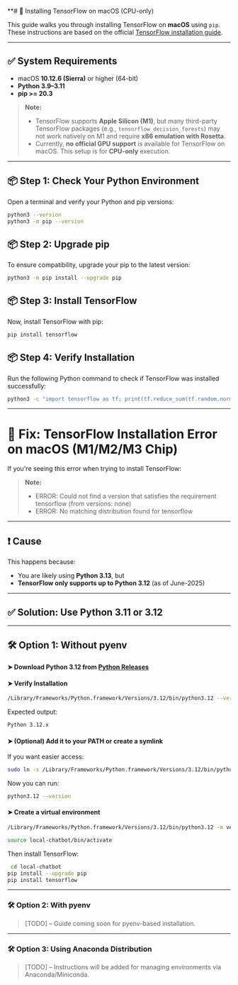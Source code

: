 
**# 🧠 Installing TensorFlow on macOS (CPU-only)

This guide walks you through installing TensorFlow on **macOS** using `pip`. These instructions are based on the official [TensorFlow installation guide](https://www.tensorflow.org/install/pip#step-by-step_instructions).

---

## ✅ System Requirements

- macOS **10.12.6 (Sierra)** or higher (64-bit)
- **Python 3.9–3.11**
- **pip >= 20.3**

> **Note:**  
> - TensorFlow supports **Apple Silicon (M1)**, but many third-party TensorFlow packages (e.g., `tensorflow_decision_forests`) may not work natively on M1 and require **x86 emulation with Rosetta**.  
> - Currently, **no official GPU support** is available for TensorFlow on macOS. This setup is for **CPU-only** execution.

---

## 📦 Step 1: Check Your Python Environment

Open a terminal and verify your Python and pip versions:

```bash
python3 --version
python3 -m pip --version
```

## 📦 Step 2: Upgrade pip
To ensure compatibility, upgrade your pip to the latest version:

```bash
python3 -m pip install --upgrade pip
```

## 📦 Step 3:  Install TensorFlow
Now, install TensorFlow with pip:

```bash
pip install tensorflow
```

## 📦 Step 4: Verify Installation
Run the following Python command to check if TensorFlow was installed successfully:

```bash
python3 -c "import tensorflow as tf; print(tf.reduce_sum(tf.random.normal([1000, 1000])))"
```

---
# 🧠 Fix: TensorFlow Installation Error on macOS (M1/M2/M3 Chip)

If you're seeing this error when trying to install TensorFlow:

> **Note:**  
> - ERROR: Could not find a version that satisfies the requirement tensorflow (from versions: none)
> - ERROR: No matching distribution found for tensorflow

---

## ❗ Cause

This happens because:
- You are likely using **Python 3.13**, but  
- **TensorFlow only supports up to Python 3.12** (as of June-2025)

---

## ✅ Solution: Use Python 3.11 or 3.12

---

## 🛠 Option 1: Without pyenv

#### ➤ Download Python 3.12 from [Python Releases](https://www.python.org/downloads/macos/)

#### ➤ Verify Installation

```bash
/Library/Frameworks/Python.framework/Versions/3.12/bin/python3.12 --version
```

Expected output:

```bash
Python 3.12.x
```

#### ➤ (Optional) Add it to your PATH or create a symlink

If you want easier access:

```bash
sudo ln -s /Library/Frameworks/Python.framework/Versions/3.12/bin/python3.12 /usr/local/bin/python3.12
```

Now you can run:

```bash
python3.12 --version
```

#### ➤ Create a virtual environment

```bash
/Library/Frameworks/Python.framework/Versions/3.12/bin/python3.12 -m venv local-chatbot
```
```bash
source local-chatbot/bin/activate
```

Then install TensorFlow:

```bash
 cd local-chatbot 
pip install --upgrade pip
pip install tensorflow
```

---

### 🛠 Option 2: With pyenv

> [TODO] – Guide coming soon for pyenv-based installation.

---

### 🛠 Option 3: Using Anaconda Distribution

> [TODO] – Instructions will be added for managing environments via Anaconda/Miniconda.